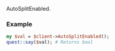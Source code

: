 AutoSplitEnabled.
### Example

```perl
my $val = $client->AutoSplitEnabled();
quest::say($val); # Returns bool
```